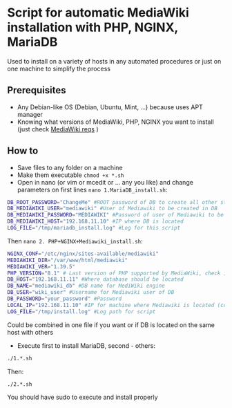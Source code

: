 # Script for automatic MediaWiki installation with PHP, NGINX, MariaDB

Used to install on a variety of hosts in any automated procedures or just on one machine to simplify the process

## Prerequisites

- Any Debian-like OS (Debian, Ubuntu, Mint, ...) because uses APT manager
- Knowing what versions of MediaWiki, PHP, NGINX you want to install (just check [MediaWiki reqs](https://www.mediawiki.org/wiki/Manual:Installation_requirements) )

## How to

- Save files to any folder on a machine
- Make them executable `chmod +x *.sh`
- Open in nano (or vim or mcedit or ... any you like) and change parameters on first lines `nano 1.MariaDB_install.sh`:

```bash
DB_ROOT_PASSWORD="ChangeMe" #ROOT password of DB to create all other stuff
DB_MEDIAWIKI_USER="mediawiki" #User of Mediawiki to be created in DB
DB_MEDIAWIKI_PASSWORD="MEDIAWIKI" #Password of user of Mediawiki to be created in DB
DB_MEDIAWIKI_HOST="192.168.11.10" #IP where DB is located
LOG_FILE="/tmp/mariadb_install.log" #Log for this script

```
Then `nano 2. PHP+NGINX+Mediawiki_install.sh`:

```bash
NGINX_CONF="/etc/nginx/sites-available/mediawiki"
MEDIAWIKI_DIR="/var/www/html/mediawiki"
MEDIAWIKI_VER="1.39.5"
PHP_VERSION="8.1" # Last version of PHP supported by MediaWiki, check its requirements page
DB_HOST="192.168.11.11" #Where database should be located
DB_NAME="mediawiki_db" #DB name for MediWiki engine
DB_USER="wiki_user" #Username for Mediawiki user of DB
DB_PASSWORD="your_password" #Password
LOCAL_IP="192.168.11.10" #IP for machine where Mediawiki is located (could be the same for DB host or different)
LOG_FILE="/tmp/install.log" #Log path for script
```
Could be combined in one file if you want or if DB is located on the same host with others

- Execute first to install MariaDB, second - others:
```bash
./1.*.sh
```
Then:
```bash
./2.*.sh
```

You should have sudo to execute and install properly
